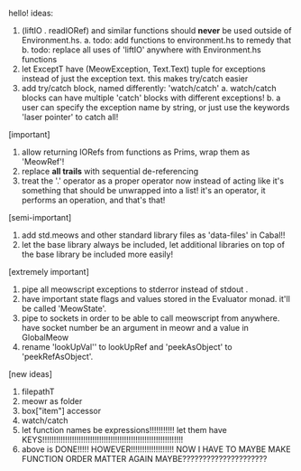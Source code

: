 hello!
ideas:

1. (liftIO . readIORef) and similar functions should **never** be used outside of Environment.hs.
	a. todo: add functions to environment.hs to remedy that
	b. todo: replace all uses of 'liftIO' anywhere with Environment.hs functions
2. let ExceptT have (MeowException, Text.Text) tuple for exceptions instead of just the exception text. this makes try/catch easier
3. add try/catch block, named differently: 'watch/catch'
	a. watch/catch blocks can have multiple 'catch' blocks with different exceptions!
	b. a user can specify the exception name by string, or just use the keywords 'laser pointer' to catch all!

[important]
1. allow returning IORefs from functions as Prims, wrap them as 'MeowRef'!
2. replace **all trails** with sequential de-referencing
3. treat the '.' operator as a proper operator now instead of acting like it's something that should be unwrapped into a list! it's an operator, it performs an operation, and that's that!

[semi-important]
1. add std.meows and other standard library files as 'data-files' in Cabal!!
2. let the base library always be included, let additional libraries on top of the base library be included more easily!

[extremely important]
1. pipe all meowscript exceptions to stderror instead of stdout .
2. have important state flags and values stored in the Evaluator monad. it'll be called 'MeowState'.
3. pipe to sockets in order to be able to call meowscript from anywhere. have socket number be an argument in meowr and a value in GlobalMeow
4. rename 'lookUpVal'' to lookUpRef and 'peekAsObject' to 'peekRefAsObject'.


[new ideas]
1. filepathT
2. meowr as folder
3. box["item"] accessor
4. watch/catch
5. let function names be expressions!!!!!!!!!!! let them have KEYS!!!!!!!!!!!!!!!!!!!!!!!!!!!!!!!!!!!!!!!!!!!!!!!!!!!!!!!!!!!!!!
6. above is DONE!!!!! HOWEVER!!!!!!!!!!!!!!!!!!! NOW I HAVE TO MAYBE MAKE FUNCTION ORDER MATTER AGAIN MAYBE?????????????????????
